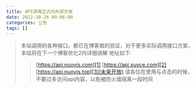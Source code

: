```yaml
---
title: API调用正式向外部开放
date: 2022-10-26 09:06:00
categories: 公告
tags: []
---
```


>本站调用的各种接口，都已在博客做的验证，对于更多实际调用接口方案，本站将在下一个博客优化2内详细讲解    地址如下:<blockquote>[https://api.nuoyis.com][1]    [https://api.xuvce.com][2]    [https://api.nuoyis.top][3](未来开放)    请各位在使用与点击的时候，不要过多访问api内容，以免被防火墙隔离一段时间</blockquote>

[1]: https://api.nuoyis.com
[2]: https://api.xuvce.com
[3]: https://api.nuoyis.top
